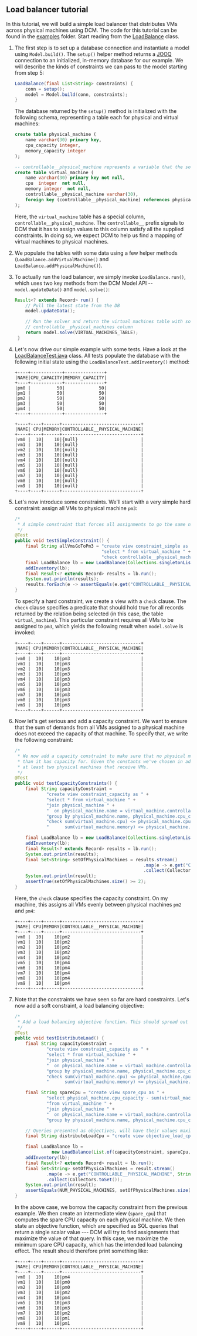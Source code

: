 ## Load balancer tutorial

In this tutorial, we will build 
a simple load balancer that distributes VMs across physical machines using DCM.
The code for this tutorial can be found in the [examples](../examples/) folder.
Start reading from the 
[LoadBalance](../examples/src/main/java/com/vmware/dcm/examples/LoadBalance.java) class.

1. The first step is to set up a database connection and instantiate a model using
   `Model.build()`. The `setup()` helper method returns a [JOOQ](https://github.com/jooq/) connection to an 
   initialized, in-memory database for our example. We will describe the kinds of constraints we can pass to the 
   model starting from step 5:

   ```java
   LoadBalance(final List<String> constraints) {
       conn = setup();
       model = Model.build(conn, constraints);
   }
   ```

   The database returned by the `setup()` method is initialized with the following schema, representing a 
   table each for physical and virtual machines:

   ```sql
   create table physical_machine (
       name varchar(30) primary key,
       cpu_capacity integer,
       memory_capacity integer
   );
   
   -- controllable__physical_machine represents a variable that the solver will assign values to
   create table virtual_machine (
       name varchar(30) primary key not null,
       cpu  integer  not null,
       memory integer  not null,
       controllable__physical_machine varchar(30),
       foreign key (controllable__physical_machine) references physical_machine(name)
   );
   ```
   Here, the `virtual_machine` table has a special column, `controllable__physical_machine`. 
   The `controllable__` prefix signals to DCM that it has to
   assign values to this column  satisfy all the supplied constraints. In doing so, we expect DCM to help us
   find a mapping of virtual machines to physical machines. 

2. We populate the tables with some data using a few helper methods (`LoadBalance.addVirtualMachine()` and
   `LoadBalance.addPhysicalMachine()`).

3. To actually run the load balancer, we simply invoke `LoadBalance.run()`, which uses two key methods from the DCM
   Model API -- `model.updateData()` and `model.solve()`:

   ```java
   Result<? extends Record> run() {
       // Pull the latest state from the DB
       model.updateData();

       // Run the solver and return the virtual machines table with solver-identified values for the
       // controllable__physical_machines column
       return model.solve(VIRTUAL_MACHINES_TABLE);
    }
   ```

4. Let's now drive our simple example with some tests. Have a look at the 
   [LoadBalanceTest.java](../examples/src/test/java/com/vmware/dcm/examples/LoadBalanceTest.java) class.
   All tests populate the database with the following initial state using the `LoadBalanceTest.addInventory()` 
   method:
  
   ```
   +----+------------+---------------+
   |NAME|CPU_CAPACITY|MEMORY_CAPACITY|
   +----+------------+---------------+
   |pm0 |          50|             50|
   |pm1 |          50|             50|
   |pm2 |          50|             50|
   |pm3 |          50|             50|
   |pm4 |          50|             50|
   +----+------------+---------------+
   
   +----+----+------+------------------------------+
   |NAME| CPU|MEMORY|CONTROLLABLE__PHYSICAL_MACHINE|
   +----+----+------+------------------------------+
   |vm0 |  10|    10|{null}                        |
   |vm1 |  10|    10|{null}                        |
   |vm2 |  10|    10|{null}                        |
   |vm3 |  10|    10|{null}                        |
   |vm4 |  10|    10|{null}                        |
   |vm5 |  10|    10|{null}                        |
   |vm6 |  10|    10|{null}                        |
   |vm7 |  10|    10|{null}                        |
   |vm8 |  10|    10|{null}                        |
   |vm9 |  10|    10|{null}                        |
   +----+----+------+------------------------------+
   ```
 
5. Let's now introduce some constraints. We'll start with a very simple hard constraint: 
   assign all VMs to physical machine `pm3`:

   ```java
   /*
    * A simple constraint that forces all assignments to go the same node
    */
   @Test
   public void testSimpleConstraint() {
       final String allVmsGoToPm3 = "create view constraint_simple as " +
                                    "select * from virtual_machine " +
                                    "check controllable__physical_machine = 'pm3'";
       final LoadBalance lb = new LoadBalance(Collections.singletonList(allVmsGoToPm3));
       addInventory(lb);
       final Result<? extends Record> results = lb.run();
       System.out.println(results);
       results.forEach(e -> assertEquals(e.get("CONTROLLABLE__PHYSICAL_MACHINE"), "pm3"));
   }
   ```
   To specify a hard constraint, we create a view with a `check` clause. The `check` clause
   specifies a predicate that should hold true for all records returned by the relation being selected (in this case,
   the table `virtual_machine`). This particular constraint requires all VMs to be assigned to `pm3`, which yields
   the following result when `model.solve` is invoked:

   ```
   +----+----+------+------------------------------+
   |NAME| CPU|MEMORY|CONTROLLABLE__PHYSICAL_MACHINE|
   +----+----+------+------------------------------+
   |vm0 |  10|    10|pm3                           |
   |vm1 |  10|    10|pm3                           |
   |vm2 |  10|    10|pm3                           |
   |vm3 |  10|    10|pm3                           |
   |vm4 |  10|    10|pm3                           |
   |vm5 |  10|    10|pm3                           |
   |vm6 |  10|    10|pm3                           |
   |vm7 |  10|    10|pm3                           |
   |vm8 |  10|    10|pm3                           |
   |vm9 |  10|    10|pm3                           |
   +----+----+------+------------------------------+
   ```

6. Now let's get serious and add a capacity constraint. We want to ensure that the
   sum of demands from all VMs assigned to a physical machine does not exceed the capacity of that machine. 
   To specify that, we write the following constraint:
  
   ```java
   /*
    * We now add a capacity constraint to make sure that no physical machine is assigned more VMs
    * than it has capacity for. Given the constants we've chosen in addInventory(), there should be
    * at least two physical machines that receive VMs.
    */
   @Test
   public void testCapacityConstraints() {
       final String capacityConstraint =
               "create view constraint_capacity as " +
               "select * from virtual_machine " +
               "join physical_machine " +
               "  on physical_machine.name = virtual_machine.controllable__physical_machine " +
               "group by physical_machine.name, physical_machine.cpu_capacity, physical_machine.memory_capacity " +
               "check sum(virtual_machine.cpu) <= physical_machine.cpu_capacity and " +
               "      sum(virtual_machine.memory) <= physical_machine.memory_capacity";
   
       final LoadBalance lb = new LoadBalance(Collections.singletonList(capacityConstraint));
       addInventory(lb);
       final Result<? extends Record> results = lb.run();
       System.out.println(results);
       final Set<String> setOfPhysicalMachines = results.stream()
                                                    .map(e -> e.get("CONTROLLABLE__PHYSICAL_MACHINE", String.class))
                                                    .collect(Collectors.toSet());
       System.out.println(result);
       assertTrue(setOfPhysicalMachines.size() >= 2);
   }
   ```
   Here, the `check` clause specifies the capacity constraint. On my machine, this assigns all VMs evenly
   between physical machines `pm2` and `pm4`:
   ```
   +----+----+------+------------------------------+
   |NAME| CPU|MEMORY|CONTROLLABLE__PHYSICAL_MACHINE|
   +----+----+------+------------------------------+
   |vm0 |  10|    10|pm2                           |
   |vm1 |  10|    10|pm2                           |
   |vm2 |  10|    10|pm2                           |
   |vm3 |  10|    10|pm2                           |
   |vm4 |  10|    10|pm2                           |
   |vm5 |  10|    10|pm4                           |
   |vm6 |  10|    10|pm4                           |
   |vm7 |  10|    10|pm4                           |
   |vm8 |  10|    10|pm4                           |
   |vm9 |  10|    10|pm4                           |
   +----+----+------+------------------------------+
   ```  
   
7. Note that the constraints we have seen so far are hard constraints. Let's now add a soft constraint, a load balancing
   objective:
   
   ```java
   /*
    * Add a load balancing objective function. This should spread out VMs across all physical machines.
    */
   @Test
   public void testDistributeLoad() {
       final String capacityConstraint =
               "create view constraint_capacity as " +
               "select * from virtual_machine " +
               "join physical_machine " +
               "  on physical_machine.name = virtual_machine.controllable__physical_machine " +
               "group by physical_machine.name, physical_machine.cpu_capacity, physical_machine.memory_capacity " +
               "check sum(virtual_machine.cpu) <= physical_machine.cpu_capacity and " +
               "      sum(virtual_machine.memory) <= physical_machine.memory_capacity";
   
       final String spareCpu = "create view spare_cpu as " +
               "select physical_machine.cpu_capacity - sum(virtual_machine.cpu) as cpu_spare " +
               "from virtual_machine " +
               "join physical_machine " +
               "  on physical_machine.name = virtual_machine.controllable__physical_machine " +
               "group by physical_machine.name, physical_machine.cpu_capacity";
   
       // Queries presented as objectives, will have their values maximized.
       final String distributeLoadCpu = "create view objective_load_cpu as select min(cpu_spare) from spare_cpu";
   
       final LoadBalance lb =
                 new LoadBalance(List.of(capacityConstraint, spareCpu, distributeLoadCpu));
       addInventory(lb);
       final Result<? extends Record> result = lb.run();
       final Set<String> setOfPhysicalMachines = result.stream()
               .map(e -> e.get("CONTROLLABLE__PHYSICAL_MACHINE", String.class))
               .collect(Collectors.toSet());
       System.out.println(result);
       assertEquals(NUM_PHYSICAL_MACHINES, setOfPhysicalMachines.size());
   }
   ```  
      
   In the above case, we borrow the capacity constraint from the previous example. We then create an intermediate
   view (`spare_cpu`) that computes the spare CPU capacity on each physical machine. We then state an objective function, 
   which are specified as SQL queries that return a single scalar value --- DCM will try to find assignments that maximize 
   the value of that query. In this case, we maximize the minimum spare CPU capacity, which has the intended load
   balancing effect. The result should therefore print something like:
  
   ```
   +----+----+------+------------------------------+
   |NAME| CPU|MEMORY|CONTROLLABLE__PHYSICAL_MACHINE|
   +----+----+------+------------------------------+
   |vm0 |  10|    10|pm4                           |
   |vm1 |  10|    10|pm0                           |
   |vm2 |  10|    10|pm0                           |
   |vm3 |  10|    10|pm2                           |
   |vm4 |  10|    10|pm4                           |
   |vm5 |  10|    10|pm3                           |
   |vm6 |  10|    10|pm3                           |
   |vm7 |  10|    10|pm2                           |
   |vm8 |  10|    10|pm1                           |
   |vm9 |  10|    10|pm1                           |
   +----+----+------+------------------------------+
   ``` 
